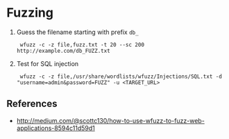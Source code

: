# Fuzzing

1. Guess the filename starting with prefix `db_`

        wfuzz -c -z file,fuzz.txt -t 20 --sc 200 http://example.com/db_FUZZ.txt

2. Test for SQL injection
   
        wfuzz -c -z file,/usr/share/wordlists/wfuzz/Injections/SQL.txt -d "username=admin&password=FUZZ" -u <TARGET_URL>

## References

* http://medium.com/@scottc130/how-to-use-wfuzz-to-fuzz-web-applications-8594c11d59d1